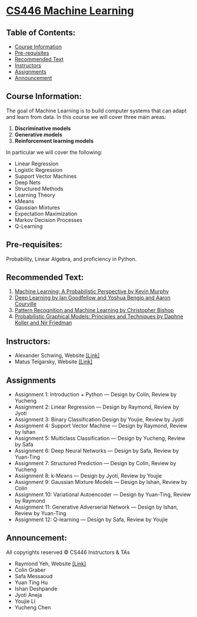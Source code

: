 # [CS446 Machine Learning](https://courses.engr.illinois.edu/cs446/sp2018/_site/index.html)

## Table of Contents:

* [Course Information](#course-information)
* [Pre-requisites](#pre-requisites)
* [Recommended Text](#recommended-text)
* [Instructors](#instructors)
* [Assignments](#assignments)
* [Announcement](#announcement)


## Course Information:
The goal of Machine Learning is to build computer systems that can adapt and learn from data. In this course we will cover three main areas: 

1. **Discriminative models**
1. **Generative models**
1. **Reinforcement learning models**

In particular we will cover the following: 

- Linear Regression
- Logistic Regression
- Support Vector Machines
- Deep Nets
- Structured Methods
- Learning Theory
- kMeans
- Gaussian Mixtures
- Expectation Maximization
- Markov Decision Processes
- Q-Learning

## Pre-requisites: 
Probability, Linear Algebra, and proficiency in Python. 

## Recommended Text: 
1. [Machine Learning: A Probabilistic Perspective by Kevin Murphy](https://github.com/Zhenye-Na/cs446/blob/master/docs/Machine%20Learning%20-%20A%20Probabilistic%20Perspective.pdf)
2. [Deep Learning by Ian Goodfellow and Yoshua Bengio and Aaron Courville](https://github.com/Zhenye-Na/cs446/blob/master/docs/Deep%20Learning.pdf)
3. [Pattern Recognition and Machine Learning by Christopher Bishop](https://github.com/Zhenye-Na/cs446/blob/master/docs/Pattern%20Recognition%20And%20Machine%20Learning%20-%20Springer%20%202006%20-%20Bishop.pdf)
4. [Probabilistic Graphical Models: Principles and Techniques by Daphne Koller and Nir Friedman](https://github.com/Zhenye-Na/cs446/blob/master/docs/Probabilistic%20Graphical%20Models%20-%20Principles%20and%20Techniques.pdf)

## Instructors:
- Alexander Schwing, Website [[Link]](http://www.alexander-schwing.de/)
- Matus Telgarsky, Website [[Link]](http://mjt.web.engr.illinois.edu/)

## Assignments

* Assignment 1: Introduction + Python — Design by Colin, Review by Yucheng
* Assignment 2: Linear Regression — Design by Raymond, Review by Jyoti
* Assignment 3: Binary Classification Design by Youjie, Review by Jyoti
* Assignment 4: Support Vector Machine — Design by Raymond, Review by Ishan
* Assignment 5: Multiclass Classification — Design by Yucheng, Review by Safa
* Assignment 6: Deep Neural Networks — Design by Safa, Review by Yuan-Ting
* Assignment 7: Structured Prediction — Design by Colin, Review by Yucheng
* Assignment 8: k-Means — Design by Jyoti, Review by Youjie
* Assignment 9: Gaussian Mixture Models — Design by Ishan, Review by Colin
* Assignment 10: Variational Autoencoder — Design by Yuan-Ting, Review by Raymond
* Assignment 11: Generative Adverserial Network — Design by Ishan, Review by Yuan-Ting
* Assignment 12: Q-learning — Design by Safa, Review by Youjie

## Announcement:
All copyrights reserved © CS446 Instructors & TAs

* Raymond Yeh, Website [[Link]](http://www.isle.illinois.edu/~yeh17/)
* Colin Graber
* Safa Messaoud
* Yuan Ting Hu
* Ishan Deshpande
* Jyoti Aneja
* Youjie Li
* Yucheng Chen
